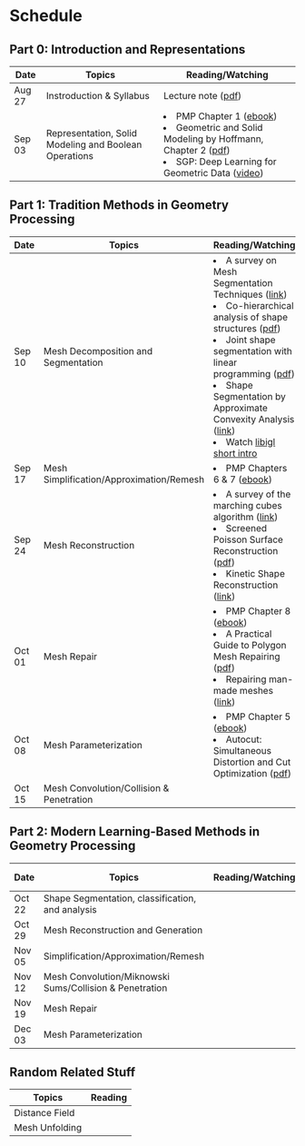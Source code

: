 # Schedule

## Part 0: Introduction and Representations
| Date | Topics | Reading/Watching  |
|-|-|-|
| Aug 27  | Instroduction & Syllabus  | Lecture note ([pdf](https://www.dropbox.com/s/yzu6tkmio1ttcmq/01-Intro.pdf?dl=0)) | 
| Sep 03  | Representation, Solid Modeling and Boolean Operations | <li>PMP Chapter 1 ([ebook](https://ebookcentral-proquest-com.mutex.gmu.edu/lib/GMU/detail.action?docID=1633503&pq-origsite=primo))<br> <li>Geometric and Solid Modeling by Hoffmann, Chapter 2 ([pdf](http://www.cs.purdue.edu/homes/cmh/distribution/books/chap2.pdf))<br><li>SGP: Deep Learning for Geometric Data ([video](https://www.youtube.com/watch?v=VRIVeq6RWA8)) |
  
## Part 1: Tradition Methods in Geometry Processing

| Date | Topics | Reading/Watching  |
|-|-|-|
| Sep 10 | Mesh Decomposition and Segmentation |  <li>A survey on Mesh Segmentation Techniques ([link](https://onlinelibrary.wiley.com/doi/abs/10.1111/j.1467-8659.2007.01103.x)) <br><li>Co-hierarchical analysis of shape structures ([pdf](https://kevinkaixu.net/papers/vankaick_sig13_coh.pdf)) <br><li>Joint shape segmentation with linear programming ([pdf](https://www.cs.utexas.edu/~huangqx/siga11_jointseg.pdf)) <br><li>Shape Segmentation by Approximate Convexity Analysis ([link](http://www.cs.tau.ac.il/~noafish/wcseg/))<br><li>Watch [libigl short intro](https://www.youtube.com/watch?v=OSQWCABxLsM) |
| Sep 17 | Mesh Simplification/Approximation/Remesh | <li> PMP Chapters 6 & 7 ([ebook](https://ebookcentral-proquest-com.mutex.gmu.edu/lib/GMU/detail.action?docID=1633503&pq-origsite=primo))|
| Sep 24 | Mesh Reconstruction | <li> A survey of the marching cubes algorithm ([link](http://www.sciencedirect.com.mutex.gmu.edu/science/article/pii/S0097849306001336)) <br><li> Screened Poisson Surface Reconstruction ([pdf](http://www.cs.jhu.edu/~misha/MyPapers/ToG13.pdf)) <br><li>Kinetic Shape Reconstruction ([link](https://dl.acm.org/doi/abs/10.1145/3376918)) |
| Oct 01 | Mesh Repair | <li> PMP Chapter 8 ([ebook](https://ebookcentral-proquest-com.mutex.gmu.edu/lib/GMU/detail.action?docID=1633503&pq-origsite=primo))<br><li> A Practical Guide to Polygon Mesh Repairing ([pdf](http://www.graphics.rwth-aachen.de/media/papers/eg2012_tutorial_meshrepair_021.pdf)) <br><li>Repairing man-made meshes ([link](https://dl.acm.org/doi/abs/10.1145/3355089.3356507))|
| Oct 08 | Mesh Parameterization | <li>PMP Chapter 5 ([ebook](https://ebookcentral-proquest-com.mutex.gmu.edu/lib/GMU/detail.action?docID=1633503&pq-origsite=primo))<br> <li> Autocut: Simultaneous Distortion and Cut Optimization ([pdf](https://cims.nyu.edu/gcl/papers/Autocuts-2017.pdf)) |
| Oct 15 | Mesh Convolution/Collision & Penetration |  |

## Part 2: Modern Learning-Based Methods in Geometry Processing

| Date | Topics | Reading/Watching  | Presented by |
|-|-|-|-|
| Oct 22  | Shape Segmentation, classification, and analysis |  |  |
| Oct 29  | Mesh Reconstruction and Generation |  | |
| Nov 05 |  Simplification/Approximation/Remesh |  | |
| Nov 12 | Mesh Convolution/Miknowski Sums/Collision & Penetration |  | |
| Nov 19 | Mesh Repair |  | |
| Dec 03 | Mesh Parameterization |  | |


## Random Related Stuff

| Topics | Reading  |
|-|-|
| Distance Field |  |
| Mesh Unfolding |  |
